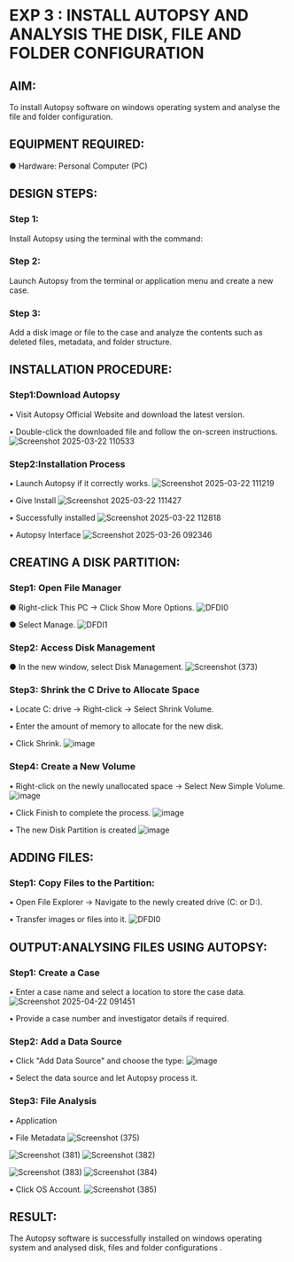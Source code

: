 # EXP 3 : INSTALL AUTOPSY AND ANALYSIS THE DISK, FILE AND FOLDER CONFIGURATION

## AIM:
To install Autopsy software on windows operating system and analyse the file
and folder configuration.

## EQUIPMENT REQUIRED:
  ●	Hardware: Personal Computer (PC)



## DESIGN STEPS:
### Step 1:
Install Autopsy using the terminal with the command:

### Step 2:
Launch Autopsy from the terminal or application menu and create a new case.

### Step 3:
Add a disk image or file to the case and analyze the contents such as deleted files, metadata, and folder structure.

## INSTALLATION PROCEDURE:
### Step1:Download Autopsy
  •	Visit Autopsy Official Website and download the latest version.
  
  •	Double-click the downloaded file and follow the on-screen instructions.
 ![Screenshot 2025-03-22 110533](https://github.com/user-attachments/assets/b6a3393a-936b-47cd-867b-0265fa004a3f)


### Step2:Installation Process
  •	Launch Autopsy if it correctly works. 
  ![Screenshot 2025-03-22 111219](https://github.com/user-attachments/assets/de08f95a-c1c3-4075-b4e3-8b474ee56791)
  
 •	Give Install
  ![Screenshot 2025-03-22 111427](https://github.com/user-attachments/assets/4d3000af-9364-4398-bec9-31cef858eda2)


  •	Successfully installed
 ![Screenshot 2025-03-22 112818](https://github.com/user-attachments/assets/62bb4d1e-cc35-4072-8a60-651a222d23c2)


  •	Autopsy Interface
  ![Screenshot 2025-03-26 092346](https://github.com/user-attachments/assets/a6ed8081-2e74-4948-9eef-fd4a4f8b1f1d)


## CREATING A DISK PARTITION:
### Step1: Open File Manager
  ●	Right-click This PC → Click Show More Options.
  ![DFDI0](https://github.com/user-attachments/assets/0355fe75-3c00-427c-8461-4ce2907802d5)


  ●	Select Manage.
   ![DFDI1](https://github.com/user-attachments/assets/366e3964-b1b2-4998-a3ca-3e774ef045cb)


### Step2: Access Disk Management
  ●	In the new window, select Disk Management.
 ![Screenshot (373)](https://github.com/user-attachments/assets/1cb9707a-1554-4d0a-aa26-a367984454e4)

### Step3: Shrink the C Drive to Allocate Space
  •	Locate C: drive → Right-click → Select Shrink Volume.
  
  •	Enter the amount of memory to allocate for the new disk.
  
  •	Click Shrink.
  ![image](https://github.com/user-attachments/assets/a950fb71-3105-4903-a524-e3b28a246047)

### Step4: Create a New Volume
  •	Right-click on the newly unallocated space → Select New Simple Volume.
  ![image](https://github.com/user-attachments/assets/41e9c6cb-977b-4d6e-a68c-a362ac0e838d)

 
  •	Click Finish to complete the process.
 ![image](https://github.com/user-attachments/assets/2d8bf418-7d81-4726-8148-b773a422e5e3)


  •	The new Disk Partition is created
  ![image](https://github.com/user-attachments/assets/08815607-aba0-42f3-a2c5-e6fcf527347e)


## ADDING FILES:
### Step1: Copy Files to the Partition:
  •	Open File Explorer → Navigate to the newly created drive (C: or D:).
  
  •	Transfer images or files into it.
  ![DFDI0](https://github.com/user-attachments/assets/dcb04b30-c462-48f5-a0ac-1bab72f14808)

## OUTPUT:ANALYSING FILES USING AUTOPSY:

### Step1: Create a Case
  •	Enter a case name and select a location to store the case data.
 ![Screenshot 2025-04-22 091451](https://github.com/user-attachments/assets/979e8e79-479c-4f35-b6b4-c83e97549fa0)


  •	Provide a case number and investigator details if required.

### Step2: Add a Data Source
  •	Click "Add Data Source" and choose the type:
  ![image](https://github.com/user-attachments/assets/ed2c753b-08d9-4874-bf73-82531e725910)

  •	Select the data source and let Autopsy process it.
### Step3: File Analysis
  •	Application
  

  •	File Metadata
   ![Screenshot (375)](https://github.com/user-attachments/assets/7608b33a-9507-4f15-9c77-ba5709f3ad7b)

  ![Screenshot (381)](https://github.com/user-attachments/assets/a123f60f-6032-4385-b478-ba88f7e40053)
![Screenshot (382)](https://github.com/user-attachments/assets/4a5f9b0e-a5dc-4daa-81a3-0bc7da3aad65)

![Screenshot (383)](https://github.com/user-attachments/assets/6d0b2475-2fbb-45be-8b69-30f024cb2825)
![Screenshot (384)](https://github.com/user-attachments/assets/60d32cd6-c394-4c37-9eff-26d236184bca)


  •	Click OS Account.
  ![Screenshot (385)](https://github.com/user-attachments/assets/c681fe18-9449-47af-9ca8-c6d7086b3ca3)





## RESULT:
The Autopsy software is successfully installed on windows operating system and 
analysed disk, files and folder configurations .

